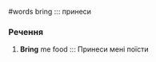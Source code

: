 #words 
bring ::: принеси
<!--SR:!2022-11-13,3,250!2022-11-13,3,250-->
### Речення
1. **Bring** me food ::: Принеси мені поїсти
<!--SR:!2022-11-14,4,270!2022-11-13,3,250-->